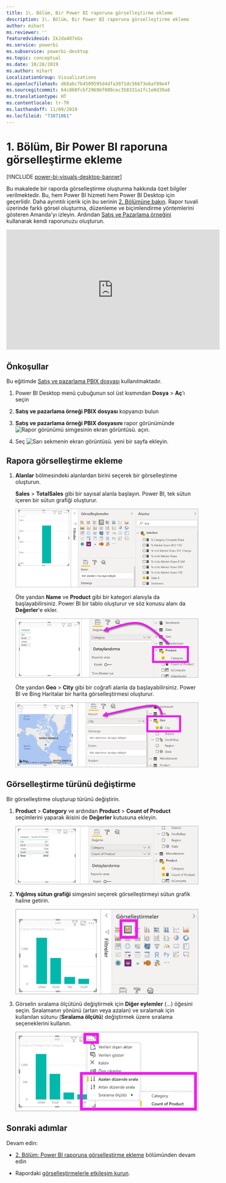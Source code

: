 ```yaml
---
title: 1\. Bölüm, Bir Power BI raporuna görselleştirme ekleme
description: 1\. Bölüm, Bir Power BI raporuna görselleştirme ekleme
author: mihart
ms.reviewer: ''
featuredvideoid: IkJda4O7oGs
ms.service: powerbi
ms.subservice: powerbi-desktop
ms.topic: conceptual
ms.date: 10/28/2019
ms.author: mihart
LocalizationGroup: Visualizations
ms.openlocfilehash: d68abc7b4509595d4dfa3071dc56673e6af89e4f
ms.sourcegitcommit: 64c860fcbf2969bf089cec358331a1fc1e0d39a8
ms.translationtype: HT
ms.contentlocale: tr-TR
ms.lasthandoff: 11/09/2019
ms.locfileid: "73871061"
---
```

# <a name="part-1-add-visualizations-to-a-power-bi-report"></a>1\. Bölüm, Bir Power BI raporuna görselleştirme ekleme

[!INCLUDE [power-bi-visuals-desktop-banner](../includes/power-bi-visuals-desktop-banner.md)]

Bu makalede bir raporda görselleştirme oluşturma hakkında özet bilgiler verilmektedir. Bu, hem Power BI hizmeti hem Power BI Desktop için geçerlidir. Daha ayrıntılı içerik için bu serinin [2. Bölümüne bakın](power-bi-report-add-visualizations-ii.md). Rapor tuvali üzerinde farklı görsel oluşturma, düzenleme ve biçimlendirme yöntemlerini gösteren Amanda'yı izleyin. Ardından [Satış ve Pazarlama örneğini](../sample-datasets.md) kullanarak kendi raporunuzu oluşturun.

<iframe width="560" height="315" src="https://www.youtube.com/embed/IkJda4O7oGs" frameborder="0" allowfullscreen></iframe>

## <a name="prerequisites"></a>Önkoşullar

Bu eğitimde [Satış ve pazarlama PBIX dosyası](https://download.microsoft.com/download/9/7/6/9767913A-29DB-40CF-8944-9AC2BC940C53/Sales%20and%20Marketing%20Sample%20PBIX.pbix) kullanılmaktadır.

1. Power BI Desktop menü çubuğunun sol üst kısmından **Dosya** > **Aç**’ı seçin
   
2. **Satış ve pazarlama örneği PBIX dosyası** kopyanızı bulun

1. **Satış ve pazarlama örneği PBIX dosyasını** rapor görünümünde ![Rapor görünümü simgesinin ekran görüntüsü.](media/power-bi-visualization-kpi/power-bi-report-view.png) açın.

1. Seç ![Sarı sekmenin ekran görüntüsü.](media/power-bi-visualization-kpi/power-bi-yellow-tab.png) yeni bir sayfa ekleyin.

## <a name="add-visualizations-to-the-report"></a>Rapora görselleştirme ekleme

1. **Alanlar** bölmesindeki alanlardan birini seçerek bir görselleştirme oluşturun.

    **Sales** > **TotalSales** gibi bir sayısal alanla başlayın. Power BI, tek sütun içeren bir sütun grafiği oluşturur.

    ![Tek sütun içeren bir sütun grafiğinin ekran görüntüsü.](media/power-bi-report-add-visualizations-i/power-bi-column-chart.png)

    Öte yandan **Name** ve **Product** gibi bir kategori alanıyla da başlayabilirsiniz. Power BI bir tablo oluşturur ve söz konusu alanı da **Değerler**'e ekler.

    ![Dört kategoriye sahip bir tablonun ekran görüntüsü](media/power-bi-report-add-visualizations-i/power-bi-product.png)

    Öte yandan **Geo** > **City** gibi bir coğrafi alanla da başlayabilirsiniz. Power BI ve Bing Haritalar bir harita görselleştirmesi oluşturur.

    ![Harita görselleştirmesinin ekran görüntüsü.](media/power-bi-report-add-visualizations-i/power-bi-maps.png)

## <a name="change-the-type-of-visualization"></a>Görselleştirme türünü değiştirme

 Bir görselleştirme oluşturup türünü değiştirin. 
 
 1. **Product** > **Category** ve ardından **Product** > **Count of Product** seçimlerini yaparak ikisini de **Değerler** kutusuna ekleyin.

    ![Değerler kutusunun vurgulandığı Alanlar bölmesinin ekran görüntüsü.](media/power-bi-report-add-visualizations-i/power-bi-create-visual.png)

1. **Yığılmış sütun grafiği** simgesini seçerek görselleştirmeyi sütun grafik haline getirin.

   ![Yığılmış sütun grafiği simgesinin vurgulandığı Görselleştirmeler bölmesinin ekran görüntüsü.](media/power-bi-report-add-visualizations-i/power-bi-convert.png)

1. Görselin sıralama ölçütünü değiştirmek için **Diğer eylemler** (...) öğesini seçin.  Sıralamanın yönünü (artan veya azalan) ve sıralamak için kullanılan sütunu (**Sıralama ölçütü**) değiştirmek üzere sıralama seçeneklerini kullanın.

   ![Diğer eylemler açılır listesinin ekran görüntüsü.](media/power-bi-report-add-visualizations-i/power-bi-sort.png)
  
## <a name="next-steps"></a>Sonraki adımlar

 Devam edin:

* [2. Bölüm: Power BI raporuna görselleştirme ekleme](power-bi-report-add-visualizations-ii.md) bölümünden devam edin

* Rapordaki [görselleştirmelerle etkileşim kurun](../consumer/end-user-reading-view.md).

